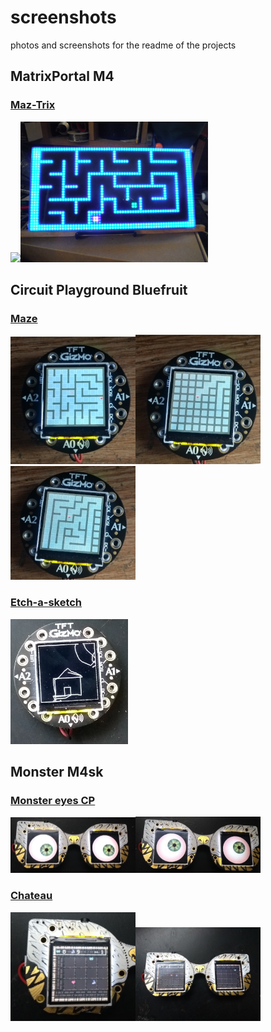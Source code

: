 # screenshots
photos and screenshots for the readme of the projects

## MatrixPortal M4

### [Maz-Trix](https://github.com/Marius-450/Maz-trix)
<img src="/maztrix.1.gif" width="400"><img src="/DSCF1901.JPG" width="300">


## Circuit Playground Bluefruit

### [Maze](https://github.com/Marius-450/Maze_CP)
<img src="/maze.png" width="200"><img src="/maze_creation1.png" width="200"><img src="/maze_creation.png" width="200">


### [Etch-a-sketch](https://github.com/Marius-450/Gravity-Etch-a-Sketch)

<img src="/Etch-a-sketch1.jpg" height="200">

## Monster M4sk

### [Monster eyes CP](https://github.com/Marius-450/MonsterEyes_CP)

<img src="/Monster_eyes1.jpg" width="200"><img src="/Monster_eyes2.jpg" width="200">

### [Chateau](https://github.com/Marius-450/Chateau)

<img src="/Chateau2.jpg" width="200"><img src="/Chateau1.jpg" width="200">
